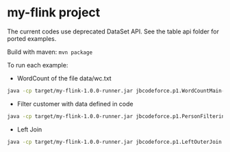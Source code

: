 # my-flink project

The current codes use deprecated DataSet API. See the table api folder for ported examples.

Build with maven:  `mvn package`

To run each example:

* WordCount of the file data/wc.txt

```sh
java -cp target/my-flink-1.0.0-runner.jar jbcodeforce.p1.WordCountMain--input data/wc.txt --output count
```

* Filter customer with data defined in code

```sh
java -cp target/my-flink-1.0.0-runner.jar jbcodeforce.p1.PersonFiltering 
```

* Left Join

```sh
java -cp target/my-flink-1.0.0-runner.jar jbcodeforce.p1.LeftOuterJoin --persons data/persons.txt --locations data/locations.txt --output tmp 
```